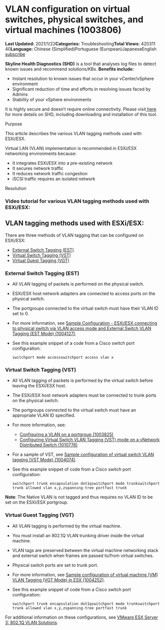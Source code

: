 # VLAN configuration on virtual switches, physical switches, and virtual machines (1003806)



**Last Updated:** 2021/1/22**Categories:** Troubleshooting**Total Views:** 420311 40**Language:**           Chinese (Simplified)Portuguese (European)JapaneseEnglish                 [subscribe](javascript:void(0);)

**Skyline Health Diagnostics (SHD)** is a tool that analyses log files to detect known issues and recommend solutions/KBs. **Benefits include:**

- Instant resolution to known issues that occur in your vCenter/vSphere environment
- Significant reduction of time and efforts in resolving issues faced by Admins
- Stability of your vSphere environments

It is highly secure and doesn’t require online connectivity. Please visit[ here ](https://blogs.vmware.com/vsphere/2020/09/introducing-vmware-skyline-health-diagnostic-tool.html)for more details on SHD, including downloading and installation of this tool.

 Purpose

This article describes the various VLAN tagging methods used with ESXi/ESX.

Virtual LAN (VLAN) implementation is recommended in ESXi/ESX networking environments because:

- It integrates ESXi/ESX into a pre-existing network
- It secures network traffic
- It reduces network traffic congestion
- iSCSI traffic requires an isolated network

 Resolution

### Video tutorial for various VLAN tagging methods used with ESXi/ESX:

##   VLAN tagging methods used with ESXi/ESX:

There are three methods of VLAN tagging that can be configured on ESXi/ESX:

- [External Switch Tagging (EST)](https://kb.vmware.com/s/article/1003806#estPoints)
- [Virtual Switch Tagging (VST)](https://kb.vmware.com/s/article/1003806#vstPoints)
- [Virtual Guest Tagging (VGT)](https://kb.vmware.com/s/article/1003806#vgtPoints)

### External Switch Tagging (EST)

- All VLAN tagging of packets is performed on the physical switch.

- ESXi/ESX host network adapters are connected to access ports on the physical switch.

- The portgroups connected to the virtual switch must have their VLAN ID set to 0.

- For more information, see [Sample Configuration - ESXi/ESX connecting to physical switch via VLAN access mode and External Switch VLAN Tagging (EST Mode) (1004127)](https://kb.vmware.com/s/article/1004127).

- See this example snippet of a code from a Cisco switch port configuration:

  `switchport mode accessswitchport access vlan x`

### Virtual Switch Tagging (VST)

- All VLAN tagging of packets is performed by the virtual switch before leaving the ESXi/ESX host.

- The ESXi/ESX host network adapters must be connected to trunk ports on the physical switch.

- The portgroups connected to the virtual switch must have an appropriate VLAN ID specified.

- For more information, see:

  - [Configuring a VLAN on a portgroup (1003825)](https://kb.vmware.com/s/article/1003825)
  - [Configuring Virtual Switch VLAN Tagging (VST) mode on a vNetwork Distributed Switch (1010778)](https://kb.vmware.com/s/article/1010778)

- For a sample of VST, see [Sample configuration of virtual switch VLAN tagging (VST Mode) (1004074)](https://kb.vmware.com/s/article/1004074).

- See this example snippet of code from a Cisco switch port configuration:

  `switchport trunk encapsulation dot1qswitchport mode trunkswitchport trunk allowed vlan x,y,zspanning-tree portfast trunk`

**Note**: The Native VLAN is not tagged and thus requires no VLAN ID to be set on the ESXi/ESX portgroup.

### Virtual Guest Tagging (VGT)

- All VLAN tagging is performed by the virtual machine.

- You must install an 802.1Q VLAN trunking driver inside the virtual machine.

- VLAN tags are preserved between the virtual machine networking stack and external switch when frames are passed to/from virtual switches.

- Physical switch ports are set to trunk port.

- For more information, see [Sample configuration of virtual machine (VM) VLAN Tagging (VGT Mode) in ESX (1004252)](https://kb.vmware.com/s/article/1004252).

- See this example snippet of code from a Cisco switch port configuration:

  `switchport trunk encapsulation dot1qswitchport mode trunkswitchport trunk allowed vlan x,y,zspanning-tree portfast trunk`

For additional information on these configurations, see [VMware ESX Server 3: 802.1Q VLAN Solutions](http://www.vmware.com/pdf/esx3_vlan_wp.pdf).

